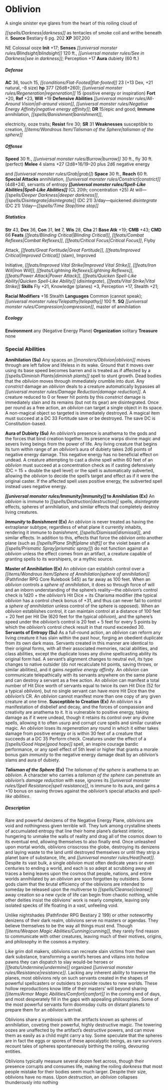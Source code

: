﻿---
cssclass: [monsters]
title1: Oblivion
desc_short: A single sinister eye glares from the heart of this roiling cloud ofdarkness
  as tentacles of smoke coil and writhe beneath it.
title2: Oblivion
CR: 20
sources:
- name: Bestiary 6
  page: 202
  link: http://paizo.com/products/btpy9oge?Pathfinder-Roleplaying-Game-Bestiary-6-Hardcover
XP: 307200
alignment: NE
size: Colossal
type: ooze
initiative:
  bonus: 17
senses:
  blindsight: 120
  see in darkness: true
auras:
- name: dubiety
  radius: 60
AC:
  AC: 36
  touch: 15
  flat_footed: 23
  components:
    dex: 13
    natural: 21
    size: -8
HP:
  HP: 377
  long: 26d8+260
  regeneration: 15
  regeneration_weakness: positive energy or inspiration
saves:
  fort: 20
  ref: 23
  will: 19
defensive_abilities:
- all-around vision
- negative energy affinity
DR:
- amount: 15
  weakness: epic and good
immunities:
- annihilation
- banishment,electricity
- ooze traits
resistances:
  fire: 30
SR: 31
weaknesses:
- susceptible to creation
- talisman of the sphere
speeds:
  base: 30
  burrow: 30
  fly: 30
  fly_maneuverability: perfect
attacks:
  melee:
  - - text: 4 slams +27 (2d8+16/19-20 plus 2d6 negative energyand grab)
      entries:
      - - damage: 2d8+16
          crit_range: 19-20
        - damage: 2d6
          type: negative energyand grab
      count: 4
      attack: slams
      bonus:
      - 27
  special:
  - annihilation
  - constrict (4d8+24)
  - servants of entropy
space: 30
reach: 60
spell_like_abilities:
  entries:
  - name: deeper darkness
    source: default
    freq: At will
  - name: disintegrate
    source: default
    freq: At will
    DC: 21
  - name: quickened disintegrate
    source: default
    freq: 3/day
    DC: 21
  - name: time stop
    source: default
    freq: 1/day
  sources:
  - name: default
    CL: 20
    concentration: 25
ability_scores:
  STR: 43
  DEX: 36
  CON: 31
  INT: 7
  WIS: 28
  CHA: 21
BAB: 19
CMB: 43
CMD: 66
feats:
- name: Blinding Critical
- name: Combat Reflexes
- name: Critical Focus
- name: FlybyAttack
- name: Great Fortitude
- name: Improved Critical (slam)
- name: ImprovedInitiative
- name: Improved Vital Strike
- name: Iron Will
- name: Lightning Reflexes
- name: Power Attack
- name: Quicken Spell-Like Ability (disintegrate)
- name: Vital Strike
skills:
  Fly: 21
  Knowledge (planes): 3
  Perception: 17
  Stealth: 21
  _racial_mods:
    Stealth:
      _: 16
languages:
- Common (cannot speak)
- telepathy 100 ft.
special_qualities:
- compression
- master of annihilation
ecology:
  environment: any (Negative Energy Plane)
  organization: solitary
  treasure_type: none
special_abilities:
  Annihilation (Su): Any spaces an oblivion moves through are left fallow and lifeless
    in its wake. Ground that it moves over using its base speed becomes barren and
    is treated as if affected by a diminish plants spell to stunt growth. Dead bodies
    that the oblivion moves through immediately crumble into dust. Any constrict damage
    an oblivion deals to a creature automatically bypasses all damage reduction. A
    creature reduced to 0 or fewer hit points by this constrict damage is immediately
    slain and its remains (but not its gear) are disintegrated. Once per round as
    a free action, an oblivion can target a single object in its space. A non-magical
    object so targeted is immediately destroyed. A magical item must succeed at a
    DC 33 Fortitude save or be destroyed. The save DC is Constitution-based.
  Aura of Dubiety (Su): An oblivion's presence is anathema to the gods and the forces
    that bind creation together. Its presence warps divine magic and severs living
    beings from the power of life. Any living creature that begins its turn within
    range of an oblivion's aura of dubiety takes 2d6 points of negative energy damage.
    This negative energy has no beneficial effect on undead. A creature attempting
    to cast a divine spell within 60 feet of an oblivion must succeed at a concentration
    check as if casting defensively (DC = 15 + double the spell level) or the spell
    is automatically subverted, allowing the oblivion to decide the spell's target
    and effect as if it were the original caster. If the affected spell uses positive
    energy, the subverted spell instead uses negative energy.
  Immunity to Annihilation (Ex): An oblivion is immune to destruction spells, disintegrate
    effects, spheres of annihilation, and similar effects that completely destroy
    living creatures.
  Immunity to Banishment (Ex): An oblivion is never treated as having the extraplanar
    subtype, regardless of what plane it currently inhabits, rendering it immune to
    banishment, dismissal, and similar effects. In addition to this, effects that
    force the oblivion onto another plane (such as plane shift or the violet beam
    of a prismatic spray) do not function against an oblivion unless the effect comes
    from an artifact, a creature capable of granting spells to its worshipers, or
    a mythic source.
  Master of Annihilation (Ex): An oblivion can establish control over a sphere of
    annihilation (Pathfinder RPG Core Rulebook 545) as far away as 100 feet. When
    an oblivion controls a sphere of annihilation, it does so through force of will
    and an inborn understanding of the sphere's reality-the oblivion's control check
    is 1d20 + the oblivion's Hit Dice + its Charisma modifier (the typical oblivion
    has a control check bonus of +31, and thus can never fail to control a sphere
    of annihilation unless control of the sphere is opposed). When an oblivion establishes
    control, it can maintain control at a distance of 100 feet + 20 feet per Hit Die
    (620 feet for the typical oblivion), and the sphere's speed under the oblivion's
    control is 20 feet + 5 feet for every 5 points by which the oblivion's control
    check result in that round exceeded 30.
  Servants of Entropy (Su): As a full-round action, an oblivion can reform any living
    creature it has slain within the past hour, forging an obedient duplicate from
    its own dark mass. Servants created in this manner are identical to their original
    forms, with all their associated memories, racial abilities, and class abilities,
    except the duplicate loses any divine spellcasting ability its original form had.
    A servant's alignment changes to neutral evil, its type changes to native outsider
    (do not recalculate hit points, saving throws, or similar abilities), and it gains
    negative energy affinity. An oblivion can communicate telepathically with its
    servants anywhere on the same plane and can destroy a servant as a free action.
    An oblivion can manifest a total number of Hit Dice worth of servants equal to
    twice its own Hit Dice (52 for a typical oblivion), but no single servant can
    have more Hit Dice than the oblivion's CR. An oblivion cannot manifest more than
    one copy of any given creature at one time.
  Susceptible to Creation (Ex): An oblivion is a manifestation of disbelief and decay,
    and the forces of compassion and creativity are anathema to it. It is vulnerable
    to positive energy, taking damage as if it were undead, though it retains its
    control over any divine spells, allowing it to often usurp and corrupt cure spells
    and similar curative magic. An oblivion loses its regeneration any round in which
    it either takes damage from positive energy or is within 30 feet of a creature
    that succeeds at a DC 35 Perform check. Creatures under the effect of a good hope
    spell, an inspire courage bardic performance, or any spell effect of 5th level
    or higher that grants a morale bonus gain immunity to the negative energy damage
    dealt by an oblivion's slams and aura of dubiety.
  Talisman of the Sphere (Ex): The talisman of the sphere is anathema to an oblivion.
    A character who carries a talisman of the sphere can penetrate an oblivion's damage
    reduction with ease, ignores its spell resistance, is immune to its aura, and
    gains a +10 bonus on saving throws against the oblivion's special attacks and
    spell-like abilities.
desc_long: |-
  Rare and powerful denizens of the Negative Energy Plane, oblivions are void and nothingness given terrible will. They lurk among crystalline sheets of accumulated entropy that line their home plane's darkest interior, hungering to unmake the walls of reality and drag all of the cosmos down to its eventual end, allowing themselves to also finally end. Once unleashed upon mortal worlds, oblivions crisscross the globe, destroying its denizens and laying waste to the land until destroyed themselves or until they strip a planet bare of substance, life, and heat. Despite its vast bulk, a single oblivion must often dedicate years or even centuries to ending a world, and each is so adept at scrubbing away all traces a being leaves upon the cosmos that people, nations, and entire worlds annihilated by an oblivion are soon forgotten by outsiders. Some gods claim that the brutal efficiency of the oblivions are intended to someday be released upon the multiverse to cleanse away creation so a new cycle of life can begin from chaotic nothing, while other deities insist the oblivions' work is nearly complete, leaving only isolated specks of life floating in a vast, unfeeling void. 

  Unlike nightshades (Pathfinder RPG Bestiary 2 199) or other noteworthy denizens of their dark realm, oblivions serve no masters or agendas. They believe themselves to be the way all things must end. Though cunning, they rarely find reason to communicate with other creatures, leaving much of their motives, origins, and philosophy in the cosmos a mystery. 

  Like grim doll makers, oblivions can recreate slain victims from their own dark substance, transforming a world's heroes and villains into hollow pawns they can dispatch to slay would-be heroes or undermine organized resistance. Lacking any inherent ability to traverse the planes, most oblivions rely on such servants created in the shapes of powerful spellcasters or outsiders to provide routes to new worlds. These hollow reproductions know little of their masters' will beyond sharing comfort in the coming end of days, and most desperately fill in the gaps with appealing philosophies. Some of the most powerful servants form doomsday cults on distant planets to prepare them for an oblivion's arrival. 

  Oblivions share a symbiosis with the artifacts known as spheres of annihilation, coveting their powerful, highly destructive magic. The towering oozes are unaffected by the artifact's destructive powers, and can move them as easily as a child might carry a toy. Some speculate that the spheres are in fact the eggs or spores of these apocalyptic beings, as rare survivors recount tales of spheres spontaneously birthing the roiling, devouring entities. 

  Oblivions typically measure several dozen feet across, though their presence corrupts and consumes life, making the roiling darkness that most people mistake for their bodies seem much larger. Despite their size, oblivions have no mass. Upon destruction, an oblivion collapses thunderously into nothing

---

# Oblivion
A single sinister eye glares from the heart of this roiling cloud of

_[[spells/Darkness|darkness]]_ as tentacles of smoke coil and writhe beneath it.
**Source** Bestiary 6 pg. 202
**XP** 307,200

NE Colossal ooze
**Init** +17; **Senses** _[[universal monster rules/Blindsight|blindsight]]_ 120 ft., _[[universal monster rules/See in Darkness|see in darkness]]_; Perception +17
**Aura** dubiety (60 ft.)

##### Defense

**AC** 36, touch 15, _[[conditions/Flat-Footed|flat-footed]]_ 23 (+13 Dex, +21 natural, –8 size)
**hp** 377 (26d8+260); _[[universal monster rules/Regeneration|regeneration]]_ 15 (positive energy or inspiration)
**Fort** +20, **Ref** +23, **Will** +19
**Defensive Abilities** _[[universal monster rules/All-Around Vision|all-around vision]]_, _[[universal monster rules/Negative Energy Affinity|negative energy affinity]]_; **DR** 15/epic and good; **Immune** annihilation, _[[spells/Banishment|banishment]]_,

electricity, ooze traits; **Resist** fire 30; **SR** 31
**Weaknesses** susceptible to creation, _[[items/Wondrous Item/Talisman of the Sphere|talisman of the sphere]]_

##### Offense
**Speed** 30 ft., _[[universal monster rules/Burrow|burrow]]_ 30 ft., fly 30 ft. (perfect)
**Melee** 4 slams +27 (2d8+16/19–20 plus 2d6 negative energy

and _[[universal monster rules/Grab|grab]]_)
**Space** 30 ft., **Reach** 60 ft.
**Special Attacks** annihilation, _[[universal monster rules/Constrict|constrict]]_ (4d8+24), servants of entropy
**_[[universal monster rules/Spell-Like Abilities|Spell-Like Abilities]]_** (CL 20th; concentration +25)
At will—_[[spells/Deeper Darkness|deeper darkness]]_, _[[spells/Disintegrate|disintegrate]]_ (DC 21) 
3/day—quickened _disintegrate_ (DC 21) 
1/day—_[[spells/Time Stop|time stop]]_

##### Statistics
**Str** 43, **Dex** 36, **Con** 31, **Int** 7, **Wis** 28, **Cha** 21
**Base Atk** +19; **CMB** +43; **CMD** 66
**Feats** _[[feats/Blinding Critical|Blinding Critical]]_, _[[feats/Combat Reflexes|Combat Reflexes]]_, _[[feats/Critical Focus|Critical Focus]]_, Flyby

Attack, _[[feats/Great Fortitude|Great Fortitude]]_, _[[feats/Improved Critical|Improved Critical]]_ (slam), Improved

Initiative, _[[feats/Improved Vital Strike|Improved Vital Strike]]_, _[[feats/Iron Will|Iron Will]]_, _[[feats/Lightning Reflexes|Lightning Reflexes]]_, _[[feats/Power Attack|Power Attack]]_, _[[feats/Quicken Spell-Like Ability|Quicken Spell-Like Ability]]_ (_disintegrate_), _[[feats/Vital Strike|Vital Strike]]_
**Skills** Fly +21, Knowledge (planes) +3, Perception +17, Stealth +21;

**Racial Modifiers** +16 Stealth
**Languages** Common (cannot speak); _[[universal monster rules/Telepathy|telepathy]]_ 100 ft.
**SQ** _[[universal monster rules/Compression|compression]]_, master of annihilation

##### Ecology

**Environment** any (Negative Energy Plane)
**Organization** solitary
**Treasure** none

### Special Abilities

**Annihilation (Su)** Any spaces an _[[monsters/Oblivion|oblivion]]_ moves through are left fallow and lifeless in its wake. Ground that it moves over using its base speed becomes barren and is treated as if affected by a _[[spells/Diminish Plants|diminish plants]]_ spell to stunt growth. Dead bodies that the _oblivion_ moves through immediately crumble into dust. Any _constrict_ damage an _oblivion_ deals to a creature automatically bypasses all _[[universal monster rules/Damage Reduction|damage reduction]]_. A creature reduced to 0 or fewer hit points by this _constrict_ damage is immediately slain and its remains (but not its gear) are disintegrated. Once per round as a free action, an _oblivion_ can target a single object in its space. A non-magical object so targeted is immediately destroyed. A magical item must succeed at a DC 33 Fortitude save or be destroyed. The save DC is Constitution-based.

**Aura of Dubiety (Su)** An _oblivion_’s presence is anathema to the gods and the forces that bind creation together. Its presence warps divine magic and severs living beings from the power of life. Any living creature that begins its turn within range of an _oblivion_’s aura of dubiety takes 2d6 points of negative energy damage. This negative energy has no beneficial effect on undead. A creature attempting to cast a divine spell within 60 feet of an _oblivion_ must succeed at a concentration check as if casting defensively (DC = 15 + double the spell level) or the spell is automatically subverted, allowing the _oblivion_ to decide the spell’s target and effect as if it were the original caster. If the affected spell uses positive energy, the subverted spell instead uses negative energy.

**_[[universal monster rules/Immunity|Immunity]]_ to Annihilation (Ex)** An _oblivion_ is immune to _[[spells/Destruction|destruction]]_ spells, _disintegrate_ effects, spheres of annihilation, and similar effects that completely destroy living creatures.

**_Immunity_ to _Banishment_ (Ex)** An _oblivion_ is never treated as having the extraplanar subtype, regardless of what plane it currently inhabits, rendering it immune to _banishment_, _[[spells/Dismissal|dismissal]]_, and similar effects. In addition to this, effects that force the _oblivion_ onto another plane (such as _[[spells/Plane Shift|plane shift]]_ or the violet beam of a _[[spells/Prismatic Spray|prismatic spray]]_) do not function against an _oblivion_ unless the effect comes from an artifact, a creature capable of granting spells to its worshipers, or a mythic source.

**Master of Annihilation (Ex)** An _oblivion_ can establish control over a _[[items/Wondrous Item/Sphere of Annihilation|sphere of annihilation]]_ (Pathfinder RPG Core Rulebook 545) as far away as 100 feet. When an _oblivion_ controls a _sphere of annihilation_, it does so through force of will and an inborn understanding of the sphere’s reality—the _oblivion_’s control check is 1d20 + the _oblivion_’s Hit Dice + its Charisma modifier (the typical _oblivion_ has a control check bonus of +31, and thus can never fail to control a _sphere of annihilation_ unless control of the sphere is opposed). When an _oblivion_ establishes control, it can maintain control at a distance of 100 feet + 20 feet per Hit Die (620 feet for the typical _oblivion_), and the sphere’s speed under the _oblivion_’s control is 20 feet + 5 feet for every 5 points by which the _oblivion_’s control check result in that round exceeded 30.
**Servants of Entropy (Su)** As a full-round action, an _oblivion_ can reform any living creature it has slain within the past hour, forging an obedient duplicate from its own dark mass. Servants created in this manner are identical to their original forms, with all their associated memories, racial abilities, and class abilities, except the duplicate loses any divine spellcasting ability its original form had. A servant’s alignment changes to neutral evil, its type changes to native outsider (do not recalculate hit points, saving throws, or similar abilities), and it gains _negative energy affinity_. An _oblivion_ can communicate telepathically with its servants anywhere on the same plane and can destroy a servant as a free action. An _oblivion_ can manifest a total number of Hit Dice worth of servants equal to twice its own Hit Dice (52 for a typical _oblivion_), but no single servant can have more Hit Dice than the _oblivion_’s CR. An _oblivion_ cannot manifest more than one copy of any given creature at one time.
**Susceptible to Creation (Ex)** An _oblivion_ is a manifestation of disbelief and decay, and the forces of compassion and creativity are anathema to it. It is vulnerable to positive energy, taking damage as if it were undead, though it retains its control over any divine spells, allowing it to often usurp and corrupt cure spells and similar curative magic. An _oblivion_ loses its _regeneration_ any round in which it either takes damage from positive energy or is within 30 feet of a creature that succeeds at a DC 35 Perform check. Creatures under the effect of a _[[spells/Good Hope|good hope]]_ spell, an inspire courage bardic performance, or any spell effect of 5th level or higher that grants a morale bonus gain _immunity_ to the negative energy damage dealt by an _oblivion_’s slams and aura of dubiety.

**_Talisman of the Sphere_ (Ex)** The _talisman of the sphere_ is anathema to an _oblivion_. A character who carries a _talisman of the sphere_ can penetrate an _oblivion_’s _damage reduction_ with ease, ignores its _[[universal monster rules/Spell Resistance|spell resistance]]_, is immune to its aura, and gains a +10 bonus on saving throws against the _oblivion_’s special attacks and _spell-like abilities_.

##### Description

Rare and powerful denizens of the Negative Energy Plane, oblivions are void and nothingness given terrible will. They lurk among crystalline sheets of accumulated entropy that line their home plane’s darkest interior, hungering to unmake the walls of reality and drag all of the cosmos down to its eventual end, allowing themselves to also finally end. Once unleashed upon mortal worlds, oblivions crisscross the globe, destroying its denizens and laying waste to the land until destroyed themselves or until they strip a planet bare of substance, life, and _[[universal monster rules/Heat|heat]]_. Despite its vast bulk, a single _oblivion_ must often dedicate years or even centuries to ending a world, and each is so adept at scrubbing away all traces a being leaves upon the cosmos that people, nations, and entire worlds annihilated by an _oblivion_ are soon forgotten by outsiders. Some gods claim that the brutal efficiency of the oblivions are intended to someday be released upon the multiverse to _[[spells/Cleanse|cleanse]]_ away creation so a new cycle of life can begin from chaotic nothing, while other deities insist the oblivions’ work is nearly complete, leaving only isolated specks of life floating in a vast, unfeeling void.

Unlike nightshades (Pathfinder RPG Bestiary 2 199) or other noteworthy denizens of their dark realm, oblivions serve no masters or agendas. They believe themselves to be the way all things must end. Though _[[items/Weapon Magic Abilities/Cunning|cunning]]_, they rarely find reason to communicate with other creatures, leaving much of their motives, origins, and philosophy in the cosmos a mystery.

Like grim doll makers, oblivions can recreate slain victims from their own dark substance, transforming a world’s heroes and villains into hollow pawns they can dispatch to slay would-be heroes or _[[feats/Undermine|undermine]]_ organized _[[universal monster rules/Resistance|resistance]]_. Lacking any inherent ability to traverse the planes, most oblivions rely on such servants created in the shapes of powerful spellcasters or outsiders to provide routes to new worlds. These hollow reproductions know little of their masters’ will beyond sharing _[[items/Armor Magic Abilities/Comfort|comfort]]_ in the coming end of days, and most desperately fill in the gaps with appealing philosophies. Some of the most powerful servants form doomsday cults on distant planets to prepare them for an _oblivion_’s arrival.

Oblivions share a symbiosis with the artifacts known as spheres of annihilation, coveting their powerful, highly destructive magic. The towering oozes are unaffected by the artifact’s destructive powers, and can move them as easily as a child might carry a toy. Some speculate that the spheres are in fact the eggs or spores of these apocalyptic beings, as rare survivors recount tales of spheres spontaneously birthing the roiling, devouring entities.

Oblivions typically measure several dozen feet across, though their presence corrupts and consumes life, making the roiling _darkness_ that most people mistake for their bodies seem much larger. Despite their size, oblivions have no mass. Upon _destruction_, an _oblivion_ collapses thunderously into nothing
